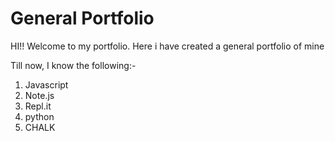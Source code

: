# General Portfolio

HI!! Welcome to my portfolio. Here i have created a general portfolio of mine

Till now, I know the following:-

1. Javascript
1. Note.js
1. Repl.it
3. python
4. CHALK